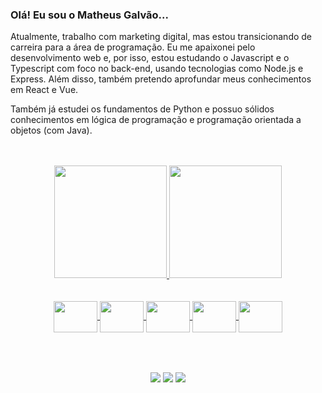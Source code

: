 ### Olá! Eu sou o Matheus Galvão...

Atualmente, trabalho com marketing digital, mas estou transicionando de carreira para a área de programação. Eu me apaixonei pelo desenvolvimento web e, por isso, estou estudando o Javascript e o Typescript com foco no back-end, usando tecnologias como Node.js e Express. Além disso, também pretendo aprofundar meus conhecimentos em React e Vue.

Também já estudei os fundamentos de Python e possuo sólidos conhecimentos em lógica de programação e programação orientada a objetos (com Java).
<br>
<br>
<br>
<div align="center">
  <a href="https://www.linkedin.com/in/devmatheusgalvao">
  <img height="180em" src="https://github-readme-stats.vercel.app/api?username=devmatheusgalvao&show_icons=true&theme=onedark&include_all_commits=true&count_private=true"/>
  <img height="180em" src="https://github-readme-stats.vercel.app/api/top-langs/?username=devmatheusgalvao&layout=compact&langs_count=7&theme=onedark"/>
</div>
<br>
<div style="display: inline_block" align="center"><br>
  <img align="center" height="50" width="70" src="https://cdn.jsdelivr.net/gh/devicons/devicon/icons/javascript/javascript-plain.svg">
  <img align="center" height="50" width="70" src="https://cdn.jsdelivr.net/gh/devicons/devicon/icons/nodejs/nodejs-original.svg">
  <img align="center" height="50" width="70" src="https://cdn.jsdelivr.net/gh/devicons/devicon/icons/express/express-original.svg">
  <img align="center" height="50" width="70" src="https://cdn.jsdelivr.net/gh/devicons/devicon/icons/typescript/typescript-plain.svg">
  <img align="center" height="50" width="70" src="https://cdn.jsdelivr.net/gh/devicons/devicon/icons/react/react-original.svg">
</div>
<br>
  
##
  
<br> 
<div align="center">
  <a href="https://instagram.com/mthsgalvao" target="_blank"><img src="https://img.shields.io/badge/-Instagram-%23E4405F?style=for-the-badge&logo=instagram&logoColor=white" target="_blank"></a>
  <a href="https://www.linkedin.com/in/devmatheusgalvao" target="_blank"><img src="https://img.shields.io/badge/-LinkedIn-%230077B5?style=for-the-badge&logo=linkedin&logoColor=white" target="_blank"></a> 
  <a href = "mailto:matheus.galvao.dev@gmail.com"><img src="https://img.shields.io/badge/-Gmail-%23333?style=for-the-badge&logo=gmail&logoColor=white" target="_blank"></a>
</div>
